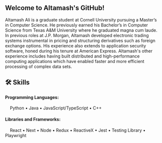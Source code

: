 ## Welcome to Altamash's GitHub!

Altamash Ali is a graduate student at Cornell University pursuing a Master’s in Computer Science. He previously earned his Bachelor’s in Computer Science from Texas A&M University where he graduated magna cum laude. In previous roles at J.P. Morgan, Altamash developed electronic trading systems instrumental in pricing and structuring derivatives such as foreign exchange options. His experience also extends to application security software, honed during his tenure at American Express. Altamash's other experience includes having built distributed and high-performance computing applications which have enabled faster and more efficient processing of complex data sets.

## 🛠️ Skills

#### Programming Languages:

&nbsp;&nbsp;&nbsp;&nbsp;Python • Java • JavaScript/TypeScript • C++

#### Libraries and Frameworks:

&nbsp;&nbsp;&nbsp;&nbsp;React • Next • Node • Redux • ReactiveX • Jest • Testing Library • Playwright
